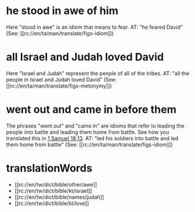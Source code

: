 # he stood in awe of him

Here "stood in awe" is an idiom that means to fear. AT: "he feared David" (See: [[rc://en/ta/man/translate/figs-idiom]])

# all Israel and Judah loved David

Here "Israel and Judah" represent the people of all of the tribes. AT: "all the people in Israel and Judah loved David" (See: [[rc://en/ta/man/translate/figs-metonymy]])

# went out and came in before them

The phrases "went out" and "came in" are idioms that refer to leading the people into battle and leading them home from battle. See how you translated this in [1 Samuel 18:13](./13.md). AT: "led his soldiers into battle and led them home from battle" (See: [[rc://en/ta/man/translate/figs-idiom]])

# translationWords

* [[rc://en/tw/dict/bible/other/awe]]
* [[rc://en/tw/dict/bible/kt/israel]]
* [[rc://en/tw/dict/bible/names/judah]]
* [[rc://en/tw/dict/bible/kt/love]]